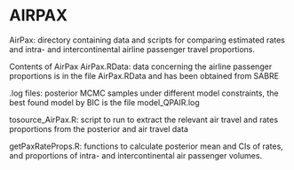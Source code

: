 # AIRPAX
AirPax: directory containing data and scripts for comparing estimated rates and intra- and intercontinental airline passenger travel proportions. 

Contents of AirPax
AirPax.RData: data concerning the airline passenger proportions is in the file AirPax.RData and has been obtained from SABRE

.log files: posterior MCMC samples under different model constraints, the best found model by BIC is the file model_QPAIR.log

tosource_AirPax.R: script to run to extract the relevant air travel and rates proportions from the posterior and air travel data

getPaxRateProps.R: functions to calculate posterior mean and CIs of rates, and proportions of intra- and intercontinental air passenger volumes.




